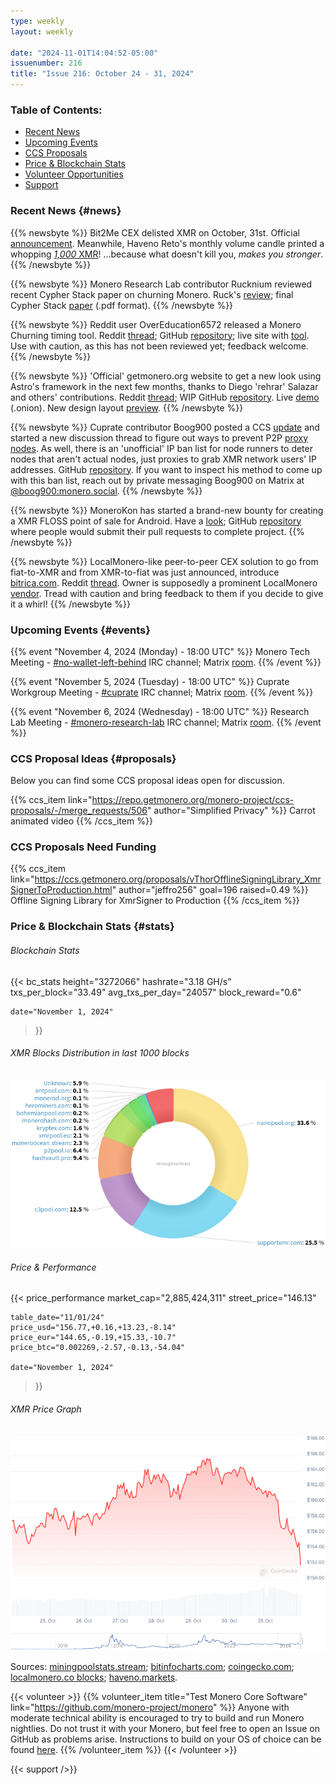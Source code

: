 ```yaml
---
type: weekly
layout: weekly

date: "2024-11-01T14:04:52-05:00"
issuenumber: 216
title: "Issue 216: October 24 - 31, 2024"
---
```


### Table of Contents:

- [Recent News](#news)
- [Upcoming Events](#events)
- [CCS Proposals](#proposals)
- [Price & Blockchain Stats](#stats)
- [Volunteer Opportunities](#volunteer)
- [Support](#support)

### Recent News {#news}

{{% newsbyte %}}
Bit2Me CEX delisted XMR on October, 31st. Official [announcement](https://blog.bit2me.com/en/status-update-delisting-xmr/). Meanwhile, Haveno Reto's monthly volume candle printed a whopping [*1,000* XMR](https://xcancel.com/haveno_reto/status/1851540920698884371)! ...because what doesn't kill you, _makes you stronger_.
{{% /newsbyte %}}

{{% newsbyte %}}
Monero Research Lab contributor Rucknium reviewed recent Cypher Stack paper on churning Monero. Ruck's [review](https://github.com/cypherstack/churn/issues/2); final Cypher Stack [paper](https://github.com/cypherstack/churn/releases/download/final/Churn-final.pdf) (.pdf format).
{{% /newsbyte %}}

{{% newsbyte %}}
Reddit user OverEducation6572 released a Monero Churning timing tool. Reddit [thread](https://redlib.zaggy.nl/r/Monero/comments/1gcp4t3/i_created_a_churn_timing_tool_for_anyone_looking); GitHub [repository](https://github.com/m-a-x-c/Monero-Churn-Timer); live site with [tool](https://m-a-x-c.github.io/Monero-Churn-Timer/churn.html). Use with caution, as this has not been reviewed yet; feedback welcome.
{{% /newsbyte %}}

{{% newsbyte %}}
'Official' getmonero.org website to get a new look using Astro's framework in the next few months, thanks to Diego 'rehrar' Salazar and others' contributions. Reddit [thread](https://redlib.zaggy.nl/r/Monero/comments/1gdk7ay); WIP GitHub [repository](https://github.com/SyntheticBird45/monero-site-astro). Live [demo](http://xi2nhkuzm2hzgyedprs3n65wmudrq4rekbzire67oomiwk5x5h6w7nqd.onion/) (.onion). New design layout [preview](https://www.figma.com/design/OuY892nD4zD1CEQDvC2Kty/Monero-Website-Redesign-2024-(Copy)?node-id=0-1&node-type=canvas).
{{% /newsbyte %}}

{{% newsbyte %}}
Cuprate contributor Boog900 posted a CCS [update](https://repo.getmonero.org/monero-project/ccs-proposals/-/merge_requests/469#note_26940) and started a new discussion thread to figure out ways to prevent P2P [proxy nodes](https://github.com/monero-project/research-lab/issues/126). As well, there is an 'unofficial' IP ban list for node runners to deter nodes that aren't actual nodes, just proxies to grab XMR network users' IP addresses. GitHub [repository](https://github.com/Boog900/monero-ban-list). If you want to inspect his method to come up with this ban list, reach out by private messaging Boog900 on Matrix at [@boog900:monero.social](https://matrix.to/#/@boog900:monero.social).
{{% /newsbyte %}}

{{% newsbyte %}}
MoneroKon has started a brand-new bounty for creating a XMR FLOSS point of sale for Android. Have a [look](https://bounties.monero.social/posts/159/5-000m-foss-monero-point-of-sale-android-app); GitHub [repository](https://github.com/MoneroKon/XMRpos) where people would submit their pull requests to complete project.
{{% /newsbyte %}}

{{% newsbyte %}}
LocalMonero-like peer-to-peer CEX solution to go from fiat-to-XMR and from XMR-to-fiat was just announced, introduce [bitrica.com](https://bitrica.com/). Reddit [thread](https://redlib.zaggy.nl/r/Monero/comments/1gftlel/new_p2p_exchange_just_dropped_trade_xmr_btc_with). Owner is supposedly a prominent LocalMonero [vendor](https://localmonero.co/user/wiefix). Tread with caution and bring feedback to them if you decide to give it a whirl!
{{% /newsbyte %}}

### Upcoming Events {#events}

{{% event "November 4, 2024 (Monday) - 18:00 UTC" %}}
Monero Tech Meeting - [#no-wallet-left-behind](irc://irc.libera.chat/#no-wallet-left-behind) IRC channel; Matrix [room](https://matrix.to/#/#no-wallet-left-behind:monero.social).
{{% /event %}}

{{% event "November 5, 2024 (Tuesday) - 18:00 UTC" %}}
Cuprate Workgroup Meeting - [#cuprate](irc://irc.libera.chat/#cuprate) IRC channel; Matrix [room](https://matrix.to/#/#cuprate:monero.social).
{{% /event %}}

{{% event "November 6, 2024 (Wednesday) - 18:00 UTC" %}}
Research Lab Meeting - [#monero-research-lab](irc://irc.libera.chat/#monero-research-lab) IRC channel; Matrix [room](https://matrix.to/#/#monero-research-lab:monero.social).
{{% /event %}}

### CCS Proposal Ideas {#proposals}

Below you can find some CCS proposal ideas open for discussion.

{{% ccs_item link="https://repo.getmonero.org/monero-project/ccs-proposals/-/merge_requests/506" author="Simplified Privacy" %}}
Carrot animated video
{{% /ccs_item %}}

### CCS Proposals Need Funding

{{% ccs_item link="https://ccs.getmonero.org/proposals/vThorOfflineSigningLibrary_XmrSignerToProduction.html" author="jeffro256" goal=196 raised=0.49 %}}
Offline Signing Library for XmrSigner to Production
{{% /ccs_item %}}

### Price & Blockchain Stats {#stats}

###### Blockchain Stats

{{< bc_stats
	height="3272066"
	hashrate="3.18 GH/s"
	txs_per_block="33.49"
	avg_txs_per_day="24057"
	block_reward="0.6"

	date="November 1, 2024"
>}}

###### XMR Blocks Distribution in last 1000 blocks

![Hashrate Pool Distribution Pie Chart](./hash.png)

###### Price & Performance

{{< price_performance
	market_cap="2,885,424,311"
	street_price="146.13"

	table_date="11/01/24"
	price_usd="156.77,+0.16,+13.23,-8.14"
	price_eur="144.65,-0.19,+15.33,-10.7"
	price_btc="0.002269,-2.57,-0.13,-54.04"

	date="November 1, 2024"
>}}

###### XMR Price Graph

![XMR Price Graph](./price.png)

Sources: [miningpoolstats.stream](https://miningpoolstats.stream/monero); [bitinfocharts.com](https://bitinfocharts.com/monero/); [coingecko.com](https://www.coingecko.com/en/coins/monero); [localmonero.co blocks](https://localmonero.co/blocks); [haveno.markets](https://haveno.markets/).

{{< volunteer >}}
{{% volunteer_item title="Test Monero Core Software" link="https://github.com/monero-project/monero" %}}
Anyone with moderate technical ability is encouraged to try to build and run Monero nightlies. Do not trust it with your Monero, but feel free to open an Issue on GitHub as problems arise. Instructions to build on your OS of choice can be found [here](https://github.com/monero-project/monero#compiling-monero-from-source). 
{{% /volunteer_item %}}
{{< /volunteer >}}

{{< support />}}
